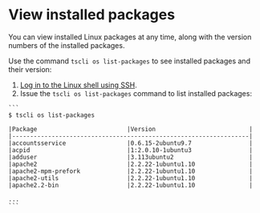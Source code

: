 # View installed packages

You can view installed Linux packages at any time, along with the version numbers of the installed packages.

Use the command `tscli os list-packages` to see installed packages and their version:

1.   [Log in to the Linux shell using SSH](../setup/login_console.html#). 
2.   Issue the `tscli os list-packages` command to list installed packages: 

    ```
    $ tscli os list-packages
    
    |Package                         |Version                          |
    |------------------------------------------------------------------|
    |accountsservice                 |0.6.15-2ubuntu9.7                |
    |acpid                           |1:2.0.10-1ubuntu3                |
    |adduser                         |3.113ubuntu2                     |
    |apache2                         |2.2.22-1ubuntu1.10               |
    |apache2-mpm-prefork             |2.2.22-1ubuntu1.10               |
    |apache2-utils                   |2.2.22-1ubuntu1.10               |
    |apache2.2-bin                   |2.2.22-1ubuntu1.10               |
    
    ...
    ```


